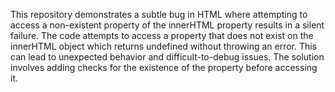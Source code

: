This repository demonstrates a subtle bug in HTML where attempting to access a non-existent property of the innerHTML property results in a silent failure.  The code attempts to access a property that does not exist on the innerHTML object which returns undefined without throwing an error. This can lead to unexpected behavior and difficult-to-debug issues. The solution involves adding checks for the existence of the property before accessing it.